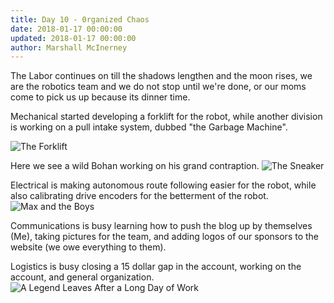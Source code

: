 ```yaml
---
title: Day 10 - 0rganized Chaos
date: 2018-01-17 00:00:00
updated: 2018-01-17 00:00:00
author: Marshall McInerney
---
```

The Labor continues on till the shadows lengthen and the moon rises, we are the robotics team and we do not stop until we're done, or our moms come to pick us up because its dinner time.

Mechanical started developing a forklift for the robot, while another division is working on a pull intake system, dubbed "the Garbage Machine".

![The Forklift](/images/20180117/forklift.jpg)

Here we see a wild Bohan working on his grand contraption.
![The Sneaker](/images/20180117/bohan.jpg)


Electrical is making autonomous route following easier for the robot, while also calibrating drive encoders for the betterment of the robot.
![Max and the Boys](/images/20180117/max.jpg)

Communications is busy learning how to push the blog up by themselves (Me), taking pictures for the team, and adding logos of our sponsors to the website (we owe everything to them).

Logistics is busy closing a 15 dollar gap in the account, working on the account, and general organization.
![A Legend Leaves After a Long Day of Work](/images/20180117/legend.jpg)
